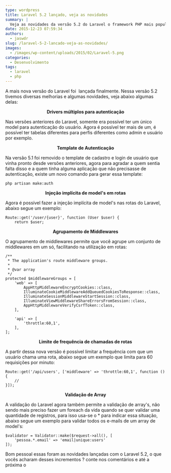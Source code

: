 ```yaml
---
type: wordpress
title: Laravel 5.2 lançado, veja as novidades
summary: |
  Veja as novidades da versão 5.2 do Laravel o framework PHP mais popular atualmente
date: 2015-12-23 07:59:34
authors:
  - jaswdr
slug: /laravel-5-2-lancado-veja-as-novidades/
images:
  - /images/wp-content/uploads/2015/02/Laravel-5.png
categories:
  - Desenvolvimento
tags:
  - laravel
  - php
---
```


A mais nova versão do Laravel foi  lançada finalmente. Nessa versão 5.2 tivemos diversas melhorias e algumas novidades, veja abaixo algumas delas:
<p style="text-align: center;"><strong>Drivers múltiplos para autenticação</strong></p>
Nas versões anteriores do Laravel, somente era possível ter um único model para autenticação do usuário. Agora é possível ter mais de um, é possível ter tabelas diferentes para perfis diferentes como admin e usuário por exemplo.

<!--more-->
<p style="text-align: center;"><strong>Template de Autenticação</strong></p>
Na versão 5.1 foi removido o template de cadastro e login de usuário que vinha pronto desde versões anteriores, agora para agradar a quem sentia falta disso e a quem tinha alguma aplicação que não precisasse de autenticação, existe um novo comando para gerar essa template:

<code>php artisan make:auth
</code>
<p style="text-align: center;"><strong>Injeção implícita de model's em rotas
</strong></p>
Agora é possível fazer a injeção implícita de model's nas rotas do Laravel, abaixo segue um exemplo:
<pre class=" language-php"><code class=" language-php"><span class="token scope">Route<span class="token punctuation">::</span></span><span class="token function">get<span class="token punctuation">(</span></span><span class="token string">'/user/{user}'</span><span class="token punctuation">,</span> <span class="token keyword">function</span> <span class="token punctuation">(</span>User <span class="token variable">$user</span><span class="token punctuation">)</span> <span class="token punctuation">{</span>
    <span class="token keyword">return</span> <span class="token variable">$user</span><span class="token punctuation">;</span></code></pre>
<p style="text-align: center;"><strong>Agrupamento de Middlewares</strong></p>
<p style="text-align: left;">O agrupamento de middlewares permite que você agrupe um conjunto de middlewares em um só, facilitando na utilização em rotas:</p>

<pre class=" language-php"><code class=" language-php"><span class="token comment" spellcheck="true">/**
 * The application's route middleware groups.
 *
 * @var array
 */</span>
<span class="token keyword">protected</span> <span class="token variable">$middlewareGroups</span> <span class="token operator">=</span> <span class="token punctuation">[</span>
    <span class="token string">'web'</span> <span class="token operator">=</span><span class="token operator">&gt;</span> <span class="token punctuation">[</span>
        <span class="token scope">App<span class="token punctuation"></span>Http<span class="token punctuation"></span>Middleware<span class="token punctuation"></span>EncryptCookies<span class="token punctuation">::</span></span><span class="token keyword">class</span><span class="token punctuation">,</span>
        <span class="token scope">Illuminate<span class="token punctuation"></span>Cookie<span class="token punctuation"></span>Middleware<span class="token punctuation"></span>AddQueuedCookiesToResponse<span class="token punctuation">::</span></span><span class="token keyword">class</span><span class="token punctuation">,</span>
        <span class="token scope">Illuminate<span class="token punctuation"></span>Session<span class="token punctuation"></span>Middleware<span class="token punctuation"></span>StartSession<span class="token punctuation">::</span></span><span class="token keyword">class</span><span class="token punctuation">,</span>
        <span class="token scope">Illuminate<span class="token punctuation"></span>View<span class="token punctuation"></span>Middleware<span class="token punctuation"></span>ShareErrorsFromSession<span class="token punctuation">::</span></span><span class="token keyword">class</span><span class="token punctuation">,</span>
        <span class="token scope">App<span class="token punctuation"></span>Http<span class="token punctuation"></span>Middleware<span class="token punctuation"></span>VerifyCsrfToken<span class="token punctuation">::</span></span><span class="token keyword">class</span><span class="token punctuation">,</span>
    <span class="token punctuation">]</span><span class="token punctuation">,</span>

    <span class="token string">'api'</span> <span class="token operator">=</span><span class="token operator">&gt;</span> <span class="token punctuation">[</span>
        <span class="token string">'throttle:60,1'</span><span class="token punctuation">,</span>
    <span class="token punctuation">]</span><span class="token punctuation">,</span>
<span class="token punctuation">]</span><span class="token punctuation">;</span></code></pre>
<p style="text-align: center;"><strong>Limite de frequência de chamadas de rotas</strong></p>
<p style="text-align: left;">A partir dessa nova versão é possível limitar a frequência com que um usuário chama uma rota, abaixo segue um exemplo que limita para 60 requisições por minuto:</p>

<pre class=" language-php"><code class=" language-php"><span class="token scope">Route<span class="token punctuation">::</span></span><span class="token function">get<span class="token punctuation">(</span></span><span class="token string">'/api/users'</span><span class="token punctuation">,</span> <span class="token punctuation">[</span><span class="token string">'middleware'</span> <span class="token operator">=</span><span class="token operator">&gt;</span> <span class="token string">'throttle:60,1'</span><span class="token punctuation">,</span> <span class="token keyword">function</span> <span class="token punctuation">(</span><span class="token punctuation">)</span> <span class="token punctuation">{</span>
   <span class="token comment" spellcheck="true"> //
</span><span class="token punctuation">}</span><span class="token punctuation">]</span><span class="token punctuation">)</span><span class="token punctuation">;</span></code></pre>
<p style="text-align: center;"><strong>Validação de Array</strong></p>
<p style="text-align: left;">A validação do Laravel agora também permite a validação de array's, não sendo mais preciso fazer um foreach da vida quando se quer validar uma quantidade de registros, para isso usa-se o * para indicar essa situação, abaixo segue um exemplo para validar todos os e-mails de um array de model's:</p>

<pre class=" language-php"><code class=" language-php"><span class="token variable">$validator</span> <span class="token operator">=</span> <span class="token scope">Validator<span class="token punctuation">::</span></span><span class="token function">make<span class="token punctuation">(</span></span><span class="token variable">$request</span><span class="token operator">-</span><span class="token operator">&gt;</span><span class="token function">all<span class="token punctuation">(</span></span><span class="token punctuation">)</span><span class="token punctuation">,</span> <span class="token punctuation">[</span>
    <span class="token string">'pessoa.*.email'</span> <span class="token operator">=</span><span class="token operator">&gt;</span> <span class="token string">'email|unique:users'</span>
<span class="token punctuation">]</span><span class="token punctuation">)</span><span class="token punctuation">;
</span></code></pre>
Bom pessoal essas foram as novidades lançadas com o Laravel 5.2, o que vocês acharam desses incrementos ? conte nos comentários e até a próxima o